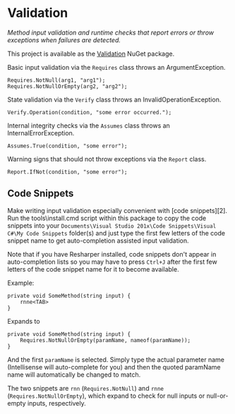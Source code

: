 Validation
==========

*Method input validation and runtime checks that report errors or throw
exceptions when failures are detected.*

This project is available as the [Validation][1] NuGet package.

Basic input validation via the `Requires` class throws an ArgumentException.

    Requires.NotNull(arg1, "arg1");
    Requires.NotNullOrEmpty(arg2, "arg2");

State validation via the `Verify` class throws an InvalidOperationException.

    Verify.Operation(condition, "some error occurred.");

Internal integrity checks via the `Assumes` class throws an
InternalErrorException.

    Assumes.True(condition, "some error");

Warning signs that should not throw exceptions via the `Report` class.

    Report.IfNot(condition, "some error");

Code Snippets
-------------

Make writing input validation especially convenient with [code snippets][2].
Run the tools\install.cmd script within this package to copy the code snippets
into your `Documents\Visual Studio 201x\Code Snippets\Visual C#\My Code Snippets`
folder(s) and just type the first few letters of the code snippet name to get
auto-completion assisted input validation.

Note that if you have Resharper installed, code snippets don't appear in
auto-completion lists so you may have to press `Ctrl+J` after the first few letters
of the code snippet name for it to become available.

Example:

    private void SomeMethod(string input) {
        rnne<TAB>
    }

Expands to

    private void SomeMethod(string input) {
        Requires.NotNullOrEmpty(paramName, nameof(paramName));
    }

And the first `paramName` is selected. Simply type the actual parameter name
(Intellisense will auto-complete for you) and then the quoted paramName name
will automatically be changed to match.

The two snippets are `rnn` (`Requires.NotNull`) and `rnne` (`Requires.NotNullOrEmpty`),
which expand to check for null inputs or null-or-empty inputs, respectively.

 [1]: http://nuget.org/packages/Validation "Validation NuGet package"
